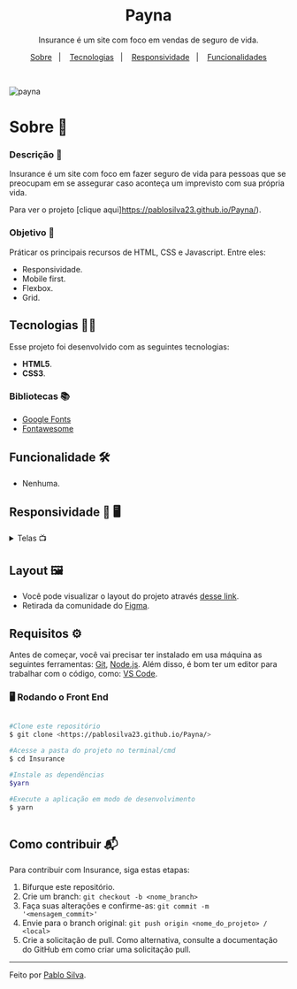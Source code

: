 <h1 align="center">Payna</h1>

<p align="center">Insurance é um site com foco em vendas de seguro de vida.</p>

<p align="center">
  <a href="#sobre">Sobre</a>&nbsp;&nbsp;&nbsp;|&nbsp;&nbsp;&nbsp;
  <a href="#tecnologias">Tecnologias</a>&nbsp;&nbsp;&nbsp;|&nbsp;&nbsp;&nbsp;
  <a href="#responsividade">Responsividade</a>&nbsp;&nbsp;&nbsp;|&nbsp;&nbsp;&nbsp;
  <a href="#funcionalidades">Funcionalidades</a>
</p>

<br>

![payna](https://user-images.githubusercontent.com/87915108/156865677-0b1df4a8-9237-422e-8a29-eee17be38f91.gif)

<h1 id="sobre">Sobre 📖</h1>

### Descrição 📄

Insurance é um site com foco em fazer seguro de vida para pessoas que se preocupam em se assegurar caso aconteça um imprevisto com sua própria vida.

Para ver o projeto [clique aqui]https://pablosilva23.github.io/Payna/).

### Objetivo 🎯

Práticar os principais recursos de HTML, CSS e Javascript. Entre eles:

- Responsividade.
- Mobile first.
- Flexbox.
- Grid.

<h2 id="tecnologias">Tecnologias 👨‍💻</h2>

Esse projeto foi desenvolvido com as seguintes tecnologias:

* **HTML5**.
* **CSS3**.

### Bibliotecas 📚

* [Google Fonts](https://fonts.google.com/)
* [Fontawesome](https://fontawesome.com/v5/search)

<h2 id="funcionalidades">Funcionalidade 🛠️</h2>

- Nenhuma.

<h2 id="responsividade">Responsividade 	📱	🖥️</h2>

<details>
<summary>Telas 📺</summary>
 
   <h3 align="center">Mobile 📱</h3>
 <div align="center">
   <img src="https://user-images.githubusercontent.com/87915108/156865723-4cd7262e-d5c5-4d9b-b8a8-d4a14c86f0e9.png" width="200px"></img>
 </div>
 <h3 align='center'>Tablet 💻</h3>
   <div align="center">
   <img src="https://user-images.githubusercontent.com/87915108/156865744-e5a0053a-17c1-4f12-8902-44ef1b1002cc.png" width="600px"></img>
  </div>
   <h3 align='center'>Notebook 💻</h3>
   <div align="center">
   <img src="https://user-images.githubusercontent.com/87915108/156865732-78fbd6e8-3415-4ac7-88a0-52c14410868e.png" width="600px"></img>
  </div>

</details>

## Layout 🖼️

- Você pode visualizar o layout do projeto através [desse link](https://www.figma.com/file/x2sokn8KD6vxzvfjWyIzjs/Payna-Finance-Landing-Page-(Community)?node-id=0%3A1).
- Retirada da comunidade do [Figma](https://www.figma.com/).

## Requisitos ⚙️

Antes de começar, você vai precisar ter instalado em usa máquina as seguintes ferramentas: [Git](https://git-scm.com/), [Node.js](https://nodejs.org/en/). Além disso, é bom ter um editor para trabalhar com o código, como: [VS Code](https://code.visualstudio.com/).

### 🖥️ Rodando o Front End

```bash

#Clone este repositório
$ git clone <https://pablosilva23.github.io/Payna/>

#Acesse a pasta do projeto no terminal/cmd
$ cd Insurance

#Instale as dependências
$yarn

#Execute a aplicação em modo de desenvolvimento
$ yarn
 
```

## Como contribuir 📬

Para contribuir com Insurance, siga estas etapas:

1. Bifurque este repositório.
1. Crie um branch: `git checkout -b <nome_branch>`
1. Faça suas alterações e confirme-as: `git commit -m '<mensagem_commit>'`
1. Envie para o branch original: `git push origin <nome_do_projeto> / <local>`
1. Crie a solicitação de pull. Como alternativa, consulte a documentação do GitHub em como criar uma solicitação pull.

---
Feito por [Pablo Silva](https://github.com/PabloSilva23).

